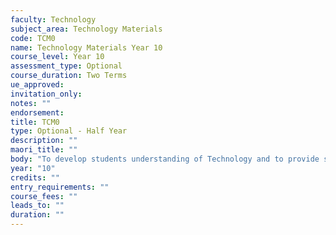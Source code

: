 ```yaml
---
faculty: Technology
subject_area: Technology Materials
code: TCM0
name: Technology Materials Year 10
course_level: Year 10
assessment_type: Optional
course_duration: Two Terms
ue_approved: 
invitation_only: 
notes: ""
endorsement: 
title: TCM0
type: Optional - Half Year
description: ""
maori_title: ""
body: "To develop students understanding of Technology and to provide students the opportunity to develop their own skills in a practical environment where they experience many aspects of the subject area."
year: "10"
credits: ""
entry_requirements: ""
course_fees: ""
leads_to: ""
duration: ""
---
```

